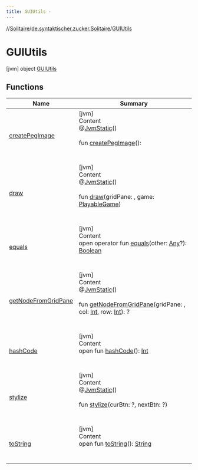 ```yaml
---
title: GUIUtils -
---
```

//[Solitaire](../../index.md)/[de.syntaktischer.zucker.Solitaire](../index.md)/[GUIUtils](index.md)



# GUIUtils  
 [jvm] object [GUIUtils](index.md)   


## Functions  
  
|  Name|  Summary| 
|---|---|
| <a name="de.syntaktischer.zucker.Solitaire/GUIUtils/createPegImage/#/PointingToDeclaration/"></a>[createPegImage](create-peg-image.md)| <a name="de.syntaktischer.zucker.Solitaire/GUIUtils/createPegImage/#/PointingToDeclaration/"></a>[jvm]  <br>Content  <br>@[JvmStatic](https://kotlinlang.org/api/latest/jvm/stdlib/kotlin.jvm/-jvm-static/index.html)()  <br>  <br>fun [createPegImage](create-peg-image.md)(): <ERROR CLASS>  <br><br><br>
| <a name="de.syntaktischer.zucker.Solitaire/GUIUtils/draw/##de.syntaktischer.zucker.Solitaire.PlayableGame/PointingToDeclaration/"></a>[draw](draw.md)| <a name="de.syntaktischer.zucker.Solitaire/GUIUtils/draw/##de.syntaktischer.zucker.Solitaire.PlayableGame/PointingToDeclaration/"></a>[jvm]  <br>Content  <br>@[JvmStatic](https://kotlinlang.org/api/latest/jvm/stdlib/kotlin.jvm/-jvm-static/index.html)()  <br>  <br>fun [draw](draw.md)(gridPane: <ERROR CLASS>, game: [PlayableGame](../-playable-game/index.md))  <br><br><br>
| <a name="kotlin/Any/equals/#kotlin.Any?/PointingToDeclaration/"></a>[equals](../-undoable-command/index.md#%5Bkotlin%2FAny%2Fequals%2F%23kotlin.Any%3F%2FPointingToDeclaration%2F%5D%2FFunctions%2F-128325643)| <a name="kotlin/Any/equals/#kotlin.Any?/PointingToDeclaration/"></a>[jvm]  <br>Content  <br>open operator fun [equals](../-undoable-command/index.md#%5Bkotlin%2FAny%2Fequals%2F%23kotlin.Any%3F%2FPointingToDeclaration%2F%5D%2FFunctions%2F-128325643)(other: [Any](https://kotlinlang.org/api/latest/jvm/stdlib/kotlin/-any/index.html)?): [Boolean](https://kotlinlang.org/api/latest/jvm/stdlib/kotlin/-boolean/index.html)  <br><br><br>
| <a name="de.syntaktischer.zucker.Solitaire/GUIUtils/getNodeFromGridPane/##kotlin.Int#kotlin.Int/PointingToDeclaration/"></a>[getNodeFromGridPane](get-node-from-grid-pane.md)| <a name="de.syntaktischer.zucker.Solitaire/GUIUtils/getNodeFromGridPane/##kotlin.Int#kotlin.Int/PointingToDeclaration/"></a>[jvm]  <br>Content  <br>@[JvmStatic](https://kotlinlang.org/api/latest/jvm/stdlib/kotlin.jvm/-jvm-static/index.html)()  <br>  <br>fun [getNodeFromGridPane](get-node-from-grid-pane.md)(gridPane: <ERROR CLASS>, col: [Int](https://kotlinlang.org/api/latest/jvm/stdlib/kotlin/-int/index.html), row: [Int](https://kotlinlang.org/api/latest/jvm/stdlib/kotlin/-int/index.html)): <ERROR CLASS>?  <br><br><br>
| <a name="kotlin/Any/hashCode/#/PointingToDeclaration/"></a>[hashCode](../-undoable-command/index.md#%5Bkotlin%2FAny%2FhashCode%2F%23%2FPointingToDeclaration%2F%5D%2FFunctions%2F-128325643)| <a name="kotlin/Any/hashCode/#/PointingToDeclaration/"></a>[jvm]  <br>Content  <br>open fun [hashCode](../-undoable-command/index.md#%5Bkotlin%2FAny%2FhashCode%2F%23%2FPointingToDeclaration%2F%5D%2FFunctions%2F-128325643)(): [Int](https://kotlinlang.org/api/latest/jvm/stdlib/kotlin/-int/index.html)  <br><br><br>
| <a name="de.syntaktischer.zucker.Solitaire/GUIUtils/stylize/#?#?/PointingToDeclaration/"></a>[stylize](stylize.md)| <a name="de.syntaktischer.zucker.Solitaire/GUIUtils/stylize/#?#?/PointingToDeclaration/"></a>[jvm]  <br>Content  <br>@[JvmStatic](https://kotlinlang.org/api/latest/jvm/stdlib/kotlin.jvm/-jvm-static/index.html)()  <br>  <br>fun [stylize](stylize.md)(curBtn: <ERROR CLASS>?, nextBtn: <ERROR CLASS>?)  <br><br><br>
| <a name="kotlin/Any/toString/#/PointingToDeclaration/"></a>[toString](../-undoable-command/index.md#%5Bkotlin%2FAny%2FtoString%2F%23%2FPointingToDeclaration%2F%5D%2FFunctions%2F-128325643)| <a name="kotlin/Any/toString/#/PointingToDeclaration/"></a>[jvm]  <br>Content  <br>open fun [toString](../-undoable-command/index.md#%5Bkotlin%2FAny%2FtoString%2F%23%2FPointingToDeclaration%2F%5D%2FFunctions%2F-128325643)(): [String](https://kotlinlang.org/api/latest/jvm/stdlib/kotlin/-string/index.html)  <br><br><br>

